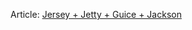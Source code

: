 Article: [Jersey + Jetty + Guice + Jackson](http://blog.palominolabs.com/2011/08/15/a-simple-java-web-stack-with-guice-jetty-jersey-and-jackson/index.html)
